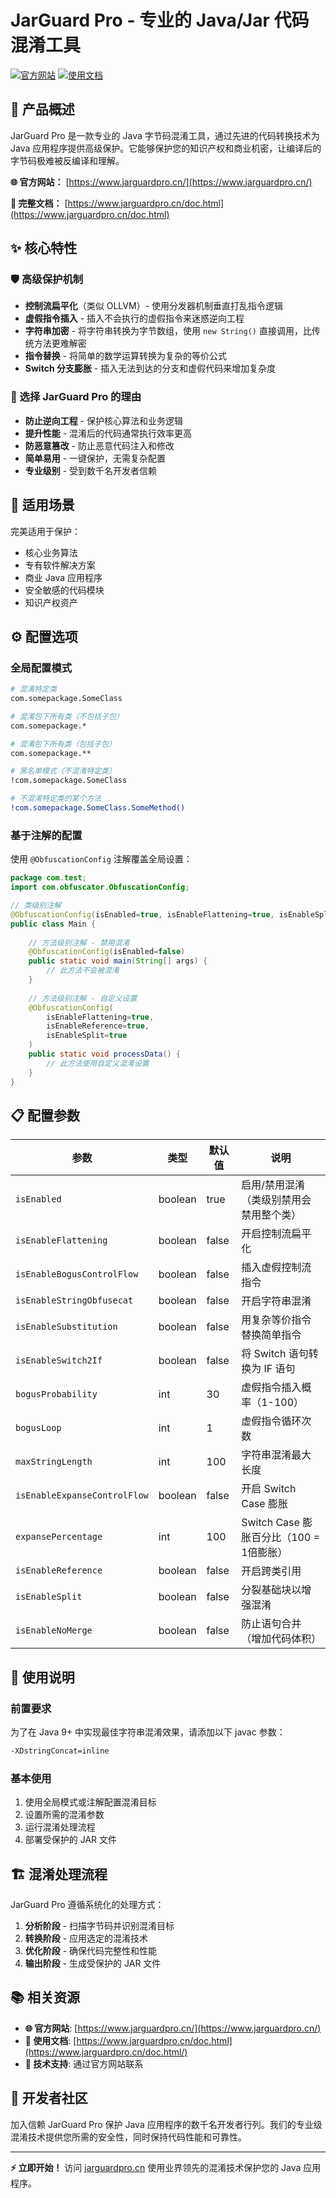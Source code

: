 # JarGuard Pro - 专业的 Java/Jar 代码混淆工具

[![官方网站](https://img.shields.io/badge/官方网站-jarguardpro.cn-blue)](https://www.jarguardpro.cn/)
[![使用文档](https://img.shields.io/badge/使用文档-可用-green)](https://www.jarguardpro.cn/doc.html)

## 🔐 产品概述

JarGuard Pro 是一款专业的 Java 字节码混淆工具，通过先进的代码转换技术为 Java 应用程序提供高级保护。它能够保护您的知识产权和商业机密，让编译后的字节码极难被反编译和理解。

**🌐 官方网站：** [https://www.jarguardpro.cn/](https://www.jarguardpro.cn/)

**📖 完整文档：** [https://www.jarguardpro.cn/doc.html](https://www.jarguardpro.cn/doc.html)

## ✨ 核心特性

### 🛡️ 高级保护机制

- **控制流扁平化**（类似 OLLVM）- 使用分发器机制垂直打乱指令逻辑
- **虚假指令插入** - 插入不会执行的虚假指令来迷惑逆向工程
- **字符串加密** - 将字符串转换为字节数组，使用 `new String()` 直接调用，比传统方法更难解密
- **指令替换** - 将简单的数学运算转换为复杂的等价公式
- **Switch 分支膨胀** - 插入无法到达的分支和虚假代码来增加复杂度

### 🚀 选择 JarGuard Pro 的理由

- **防止逆向工程** - 保护核心算法和业务逻辑
- **提升性能** - 混淆后的代码通常执行效率更高
- **防恶意篡改** - 防止恶意代码注入和修改
- **简单易用** - 一键保护，无需复杂配置
- **专业级别** - 受到数千名开发者信赖

## 🎯 适用场景

完美适用于保护：
- 核心业务算法
- 专有软件解决方案
- 商业 Java 应用程序
- 安全敏感的代码模块
- 知识产权资产

## ⚙️ 配置选项

### 全局配置模式

```bash
# 混淆特定类
com.somepackage.SomeClass

# 混淆包下所有类（不包括子包）
com.somepackage.*

# 混淆包下所有类（包括子包）
com.somepackage.**

# 黑名单模式（不混淆特定类）
!com.somepackage.SomeClass

# 不混淆特定类的某个方法
!com.somepackage.SomeClass.SomeMethod()
```

### 基于注解的配置

使用 `@ObfuscationConfig` 注解覆盖全局设置：

```java
package com.test;
import com.obfuscator.ObfuscationConfig;

// 类级别注解
@ObfuscationConfig(isEnabled=true, isEnableFlattening=true, isEnableSplit=true)
public class Main {
    
    // 方法级别注解 - 禁用混淆
    @ObfuscationConfig(isEnabled=false)
    public static void main(String[] args) {
        // 此方法不会被混淆
    }
    
    // 方法级别注解 - 自定义设置
    @ObfuscationConfig(
        isEnableFlattening=true,
        isEnableReference=true,
        isEnableSplit=true
    )
    public static void processData() {
        // 此方法使用自定义混淆设置
    }
}
```

## 📋 配置参数

| 参数 | 类型 | 默认值 | 说明 |
|------|------|--------|------|
| `isEnabled` | boolean | true | 启用/禁用混淆（类级别禁用会禁用整个类） |
| `isEnableFlattening` | boolean | false | 开启控制流扁平化 |
| `isEnableBogusControlFlow` | boolean | false | 插入虚假控制流指令 |
| `isEnableStringObfusecat` | boolean | false | 开启字符串混淆 |
| `isEnableSubstitution` | boolean | false | 用复杂等价指令替换简单指令 |
| `isEnableSwitch2If` | boolean | false | 将 Switch 语句转换为 IF 语句 |
| `bogusProbability` | int | 30 | 虚假指令插入概率（1-100） |
| `bogusLoop` | int | 1 | 虚假指令循环次数 |
| `maxStringLength` | int | 100 | 字符串混淆最大长度 |
| `isEnableExpanseControlFlow` | boolean | false | 开启 Switch Case 膨胀 |
| `expansePercentage` | int | 100 | Switch Case 膨胀百分比（100 = 1倍膨胀） |
| `isEnableReference` | boolean | false | 开启跨类引用 |
| `isEnableSplit` | boolean | false | 分裂基础块以增强混淆 |
| `isEnableNoMerge` | boolean | false | 防止语句合并（增加代码体积） |

## 🔧 使用说明

### 前置要求

为了在 Java 9+ 中实现最佳字符串混淆效果，请添加以下 javac 参数：
```bash
-XDstringConcat=inline
```

### 基本使用

1. 使用全局模式或注解配置混淆目标
2. 设置所需的混淆参数
3. 运行混淆处理流程
4. 部署受保护的 JAR 文件

## 🏗️ 混淆处理流程

JarGuard Pro 遵循系统化的处理方式：

1. **分析阶段** - 扫描字节码并识别混淆目标
2. **转换阶段** - 应用选定的混淆技术
3. **优化阶段** - 确保代码完整性和性能
4. **输出阶段** - 生成受保护的 JAR 文件

## 📚 相关资源

- **🌐 官方网站**: [https://www.jarguardpro.cn/](https://www.jarguardpro.cn/)
- **📖 使用文档**: [https://www.jarguardpro.cn/doc.html](https://www.jarguardpro.cn/doc.html/)
- **💬 技术支持**: 通过官方网站联系

## 🤝 开发者社区

加入信赖 JarGuard Pro 保护 Java 应用程序的数千名开发者行列。我们的专业级混淆技术提供您所需的安全性，同时保持代码性能和可靠性。

---

**⚡ 立即开始！** 访问 [jarguardpro.cn](https://www.jarguardpro.cn/) 使用业界领先的混淆技术保护您的 Java 应用程序。
